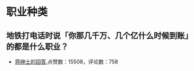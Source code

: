 # 职业种类
## 地铁打电话时说「你那几千万、几个亿什么时候到账」的都是什么职业？
- [蒋绅士的回答](https://www.zhihu.com/question/41707681/answer/92055611),点赞数：15508，评论数：758
